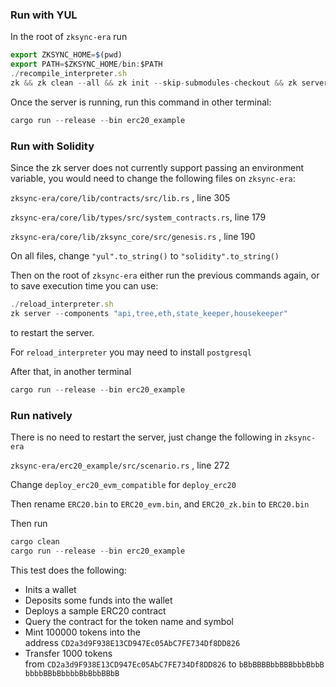 ### Run with YUL

In the root of `zksync-era`  run

```jsx
export ZKSYNC_HOME=$(pwd)
export PATH=$ZKSYNC_HOME/bin:$PATH
./recompile_interpreter.sh
zk && zk clean --all && zk init --skip-submodules-checkout && zk server --components "api,tree,eth,state_keeper,housekeeper"
```

Once the server is running, run this command in other terminal:

```jsx
cargo run --release --bin erc20_example
```

### Run with Solidity

Since the zk server does not currently support passing an environment variable, you would need to change the following files on `zksync-era`:

`zksync-era/core/lib/contracts/src/lib.rs` , line 305 

`zksync-era/core/lib/types/src/system_contracts.rs`, line 179

`zksync-era/core/lib/zksync_core/src/genesis.rs` , line 190

On all files, change `"yul".to_string()`  to `"solidity".to_string()` 

Then on the root of `zksync-era`  either run the previous commands again, or to save execution time you can use:

```jsx
./reload_interpreter.sh
zk server --components "api,tree,eth,state_keeper,housekeeper"
```

to restart the server.

For `reload_interpreter` you may need to install `postgresql` 

After that, in another terminal

```jsx
cargo run --release --bin erc20_example
```

### Run natively

There is no need to restart the server, just change the following in `zksync-era` 

`zksync-era/erc20_example/src/scenario.rs`  , line 272

Change `deploy_erc20_evm_compatible`  for `deploy_erc20` 

Then rename `ERC20.bin` to `ERC20_evm.bin`, and `ERC20_zk.bin` to `ERC20.bin`

Then run 

```jsx
cargo clean
cargo run --release --bin erc20_example
```

This test does the following:

- Inits a wallet
- Deposits some funds into the wallet
- Deploys a sample ERC20 contract
- Query the contract for the token name and symbol
- Mint 100000 tokens into the address `CD2a3d9F938E13CD947Ec05AbC7FE734Df8DD826`
- Transfer 1000 tokens from `CD2a3d9F938E13CD947Ec05AbC7FE734Df8DD826` to `bBbBBBBbbBBBbbbBbbBbbbbBBbBbbbbBbBbbBBbB`
